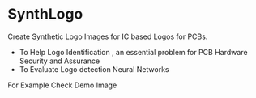 # SynthLogo

Create Synthetic Logo Images for IC based Logos for PCBs.
- To Help Logo Identification , an essential problem for PCB Hardware Security and Assurance
- To Evaluate Logo detection Neural Networks 

For Example Check Demo Image

